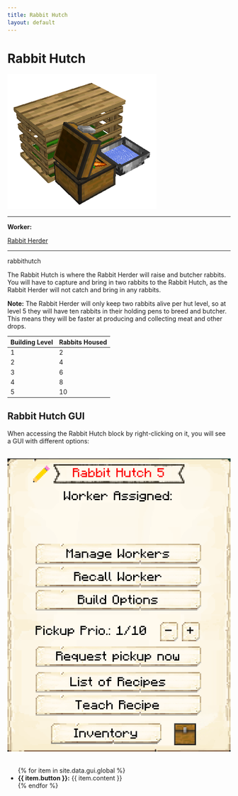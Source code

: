 ```yaml
---
title: Rabbit Hutch
layout: default
---
```

# Rabbit Hutch

<div class="infobox box text-center">
    <img src="../../assets/images/buildings/rabbithutch.png" alt="Rabbit Hutch" />
    <hr />
    <div class="row section-text text-left">
        <div class="col">
        <p><strong>Worker:</strong></p>
        </div>
        <div class="col">
        <p><a href="../workers/rabbitherder">Rabbit Herder</a></p>
        </div>
    </div>
    <hr />
    <recipe>rabbithutch</recipe>
</div>

 The Rabbit Hutch is where the Rabbit Herder will raise and butcher rabbits. You will have to capture and bring in two rabbits to the Rabbit Hutch, as the Rabbit Herder will not catch and bring in any rabbits.

**Note:** The Rabbit Herder will only keep two rabbits alive per hut level, so at level 5 they will have ten rabbits in their holding pens to breed and butcher. This means they will be faster at producing and collecting meat and other drops.


| Building Level | Rabbits Housed |
| ----- | ----- |
| 1 | 2 |
| 2 | 4 |
| 3 | 6 |
| 4 | 8 |
| 5 | 10 |  


## Rabbit Hutch GUI

When accessing the Rabbit Hutch block by right-clicking on it, you will see a GUI with different options:

<br>
<div class="row">
  <div class="col-sm-12 col-md">
    <img src="../../assets/images/gui/rabbithutchgui.png" class="img-fluid mx-auto" alt="Rabbit Hutch GUI">
  </div>
  <div class="col-sm-12 col-md">
    <br>
    <ul>
      {% for item in site.data.gui.global %}
        <li><strong>{{ item.button }}:</strong> {{ item.content }}</li>
      {% endfor %}
    </ul>
  </div>
</div>  
  <br>
  
